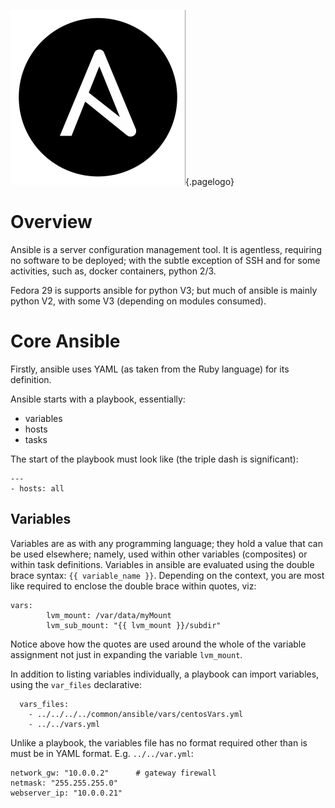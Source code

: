 ![Ansible Logo](/uploads/logos/ansible-logo.png "Ansible Logo"){.pagelogo}
<!-- TITLE: Ansible -->
<!-- SUBTITLE: A quick summary of Ansible -->

# Overview
Ansible is a server configuration management tool. It is agentless, requiring no software to be deployed; with the subtle exception of SSH and for some activities, such as, docker containers, python 2/3.

Fedora 29 is supports ansible for python V3; but much of ansible is mainly python V2, with some V3 (depending on modules consumed).

# Core Ansible
Firstly, ansible uses YAML (as taken from the Ruby language) for its definition.

Ansible starts with a playbook, essentially:
* variables
* hosts
* tasks

The start of the playbook must look like (the triple dash is significant):
```
---
- hosts: all
```

## Variables
Variables are as with any programming language; they hold a value that can be used elsewhere; namely, used within other variables (composites) or within task definitions. Variables in ansible are evaluated using the double brace syntax: `{{ variable_name }}`. Depending on the context, you are most like required to enclose the double brace within quotes, viz:
```
vars:
		lvm_mount: /var/data/myMount
		lvm_sub_mount: "{{ lvm_mount }}/subdir"
```

Notice above how the quotes are used around the whole of the variable assignment not just in expanding the variable `lvm_mount`.

In addition to listing variables individually, a playbook can import variables, using the `var_files` declarative:
```
  vars_files:
    - ../../../../common/ansible/vars/centosVars.yml
    - ../../vars.yml
```

Unlike a playbook, the variables file has no format required other than is must be in YAML format. E.g. `../../var.yml`:
```
network_gw: "10.0.0.2"      # gateway firewall
netmask: "255.255.255.0"
webserver_ip: "10.0.0.21"
```